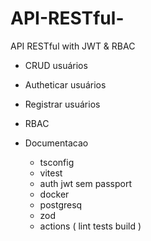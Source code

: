 # API-RESTful-
API RESTful with JWT &amp; RBAC


- CRUD usuários
- Autheticar usuários
- Registrar usuários
- RBAC

- Documentacao
  - tsconfig
  - vitest
  - auth jwt sem passport
  - docker
  - postgresq
  - zod
  - actions ( lint tests build )
